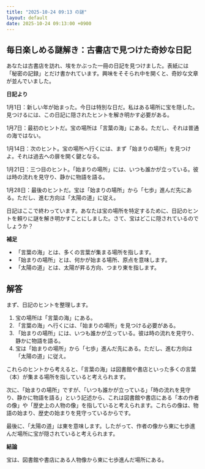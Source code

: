 ```yaml
---
title: "2025-10-24 09:13 の謎"
layout: default
date: 2025-10-24 09:13:00 +0900
---
```

## 毎日楽しめる謎解き：古書店で見つけた奇妙な日記

あなたは古書店を訪れ、埃をかぶった一冊の日記を見つけました。表紙には「秘密の記録」とだけ書かれています。興味をそそられ中を開くと、奇妙な文章が並んでいました。

**日記より**

1月1日：新しい年が始まった。今日は特別な日だ。私はある場所に宝を隠した。見つけるには、この日記に隠されたヒントを解き明かす必要がある。

1月7日：最初のヒントだ。宝の場所は「言葉の海」にある。ただし、それは普通の海ではない。

1月14日：次のヒント。宝の場所へ行くには、まず「始まりの場所」を見つけよ。それは過去への扉を開く鍵となる。

1月21日：三つ目のヒント。「始まりの場所」には、いつも誰かが立っている。彼は時の流れを見守り、静かに物語を語る。

1月28日：最後のヒントだ。宝は「始まりの場所」から「七歩」進んだ先にある。ただし、進む方向は「太陽の道」に従え。

日記はここで終わっています。あなたは宝の場所を特定するために、日記のヒントを頼りに謎を解き明かすことにしました。さて、宝はどこに隠されているのでしょうか？

**補足**

*   「言葉の海」とは、多くの言葉が集まる場所を指します。
*   「始まりの場所」とは、何かが始まる場所、原点を意味します。
*   「太陽の道」とは、太陽が昇る方向、つまり東を指します。

## 解答

まず、日記のヒントを整理します。

1.  宝の場所は「言葉の海」にある。
2.  「言葉の海」へ行くには、「始まりの場所」を見つける必要がある。
3.  「始まりの場所」には、いつも誰かが立っている。彼は時の流れを見守り、静かに物語を語る。
4.  宝は「始まりの場所」から「七歩」進んだ先にある。ただし、進む方向は「太陽の道」に従え。

これらのヒントから考えると、「言葉の海」は図書館や書店といった多くの言葉（本）が集まる場所を指していると考えられます。

次に、「始まりの場所」ですが、「いつも誰かが立っている」「時の流れを見守り、静かに物語を語る」という記述から、これは図書館や書店にある「本の作者の像」や「歴史上の人物の像」を指していると考えられます。これらの像は、物語の始まり、歴史の始まりを見守っているからです。

最後に、「太陽の道」は東を意味します。したがって、作者の像から東に七歩進んだ場所に宝が隠されていると考えられます。

**結論**

宝は、図書館や書店にある人物像から東に七歩進んだ場所にある。
